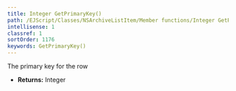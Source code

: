 ```yaml
---
title: Integer GetPrimaryKey()
path: /EJScript/Classes/NSArchiveListItem/Member functions/Integer GetPrimaryKey()
intellisense: 1
classref: 1
sortOrder: 1176
keywords: GetPrimaryKey()
---
```



The  primary key for the row



* **Returns:** Integer


